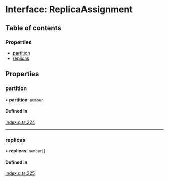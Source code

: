 # Interface: ReplicaAssignment

## Table of contents

### Properties

- [partition](ReplicaAssignment.md#partition)
- [replicas](ReplicaAssignment.md#replicas)

## Properties

### partition

• **partition**: `number`

#### Defined in

[index.d.ts:224](https://github.com/mostafa/xk6-kafka/blob/main/api-docs/index.d.ts#L224)

---

### replicas

• **replicas**: `number`[]

#### Defined in

[index.d.ts:225](https://github.com/mostafa/xk6-kafka/blob/main/api-docs/index.d.ts#L225)
